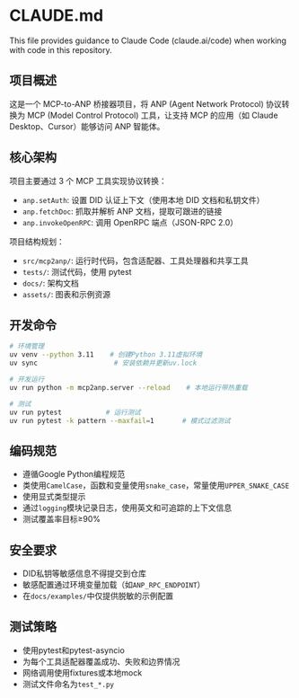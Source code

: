 # CLAUDE.md

This file provides guidance to Claude Code (claude.ai/code) when working with code in this repository.

## 项目概述

这是一个 MCP-to-ANP 桥接器项目，将 ANP (Agent Network Protocol) 协议转换为 MCP (Model Control Protocol) 工具，让支持 MCP 的应用（如 Claude Desktop、Cursor）能够访问 ANP 智能体。

## 核心架构

项目主要通过 3 个 MCP 工具实现协议转换：
- `anp.setAuth`: 设置 DID 认证上下文（使用本地 DID 文档和私钥文件）
- `anp.fetchDoc`: 抓取并解析 ANP 文档，提取可跟进的链接
- `anp.invokeOpenRPC`: 调用 OpenRPC 端点（JSON-RPC 2.0）

项目结构规划：
- `src/mcp2anp/`: 运行时代码，包含适配器、工具处理器和共享工具
- `tests/`: 测试代码，使用 pytest
- `docs/`: 架构文档
- `assets/`: 图表和示例资源

## 开发命令

```bash
# 环境管理
uv venv --python 3.11    # 创建Python 3.11虚拟环境
uv sync                   # 安装依赖并更新uv.lock

# 开发运行
uv run python -m mcp2anp.server --reload    # 本地运行带热重载

# 测试
uv run pytest           # 运行测试
uv run pytest -k pattern --maxfail=1       # 模式过滤测试
```

## 编码规范

- 遵循Google Python编程规范
- 类使用`CamelCase`，函数和变量使用`snake_case`，常量使用`UPPER_SNAKE_CASE`
- 使用显式类型提示
- 通过`logging`模块记录日志，使用英文和可追踪的上下文信息
- 测试覆盖率目标≥90%

## 安全要求

- DID私钥等敏感信息不得提交到仓库
- 敏感配置通过环境变量加载（如`ANP_RPC_ENDPOINT`）
- 在`docs/examples/`中仅提供脱敏的示例配置

## 测试策略

- 使用pytest和pytest-asyncio
- 为每个工具适配器覆盖成功、失败和边界情况
- 网络调用使用fixtures或本地mock
- 测试文件命名为`test_*.py`